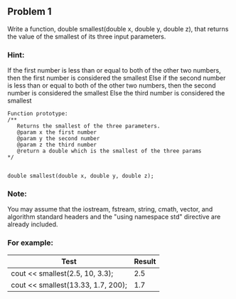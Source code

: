 ## Problem 1

Write a function, double smallest(double x, double y, double z), that returns the value of the smallest of its three input parameters. 

### Hint:
If the first number is less than or equal to both of the other two numbers, then the first number is considered the smallest
Else if the second number is less than or equal to both of the other two numbers, then the second number is considered the smallest
Else the third number is considered the smallest


	Function prototype:
	/**
	   Returns the smallest of the three parameters.
	   @param x the first number
	   @param y the second number
	   @param z the third number
	   @return a double which is the smallest of the three params
	*/


	double smallest(double x, double y, double z);
### Note: 
You may assume that the iostream, fstream, string, cmath, vector, and algorithm standard headers and the "using namespace std" directive are already included.

### For example:

| Test	| Result |
|--- | --- |
| cout << smallest(2.5, 10, 3.3); | 2.5 |
| cout << smallest(13.33, 1.7, 200); | 1.7 |
